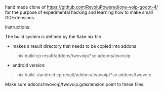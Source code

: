 hand made clone of https://github.com/RevoluPowered/one-voip-godot-4/
for the purpose of experimental hacking
and learning how to make small GDExtensions

Instructions:

The build system is defined by the flake.nix file

 * makes a result directory that needs to be copied into addons
> nix build
> cp result/addons/twovoip/*so addons/twovoip

 * android version:
> nix build .#android
> cp result/addons/twovoip/*so addons/twovoip

Make sure addons/twovoip/twovoip.gdextension point to these files:

